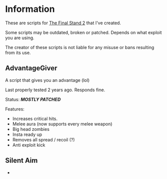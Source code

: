 # Information

These are scripts for [The Final Stand 2](https://www.roblox.com/games/133815151/) that I've created.

Some scripts may be outdated, broken or patched. Depends on what exploit you are using.

The creator of these scripts is not liable for any misuse or bans resulting from its use.

## AdvantageGiver

A script that gives you an advantage (lol)

Last properly tested 2 years ago. Responds fine.

Status: ***MOSTLY PATCHED***

Features:
* Increases critical hits.
* Melee aura (now supports every melee weapon)
* Big head zombies
* Insta ready up
* Removes all spread / recoil (?)
* Anti exploit kick

## Silent Aim

-
